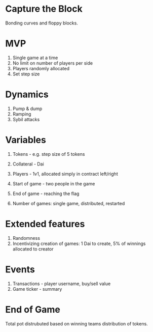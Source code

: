 # Capture the Block
Bonding curves and floppy blocks.

# MVP

1. Single game at a time
2. No limit on number of players per side
3. Players randomly allocated
4. Set step size

# Dynamics

1. Pump & dump
2. Ramping
3. Sybil attacks

# Variables

1. Tokens - e.g. step size of 5 tokens
2. Collateral - Dai
3. Players - 1v1, allocated simply in contract left/right
4. Start of game - two people in the game
5. End of game - reaching the flag

6. Number of games: single game, distributed, restarted

# Extended features

1. Randomness
2. Incentivizing creation of games: 1 Dai to create, 5% of winnings allocated to creator

# Events

1. Transactions - player username, buy/sell value 
2. Game ticker - summary

# End of Game

Total pot distrubuted based on winning teams distribution of tokens.
